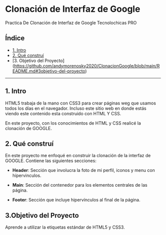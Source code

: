 # Clonación de Interfaz de Google
Practica De Clonación de Interfaz de Google  Tecnolochicas PRO
## Índice

* [1. Intro](https://github.com/andymorenosky2020/ClonacionGoogle/blob/main/README.md#1-intro) 
* [2. Qué construí](https://github.com/andymorenosky2020/ClonacionGoogle/blob/main/README.md#2-qu%C3%A9-constru%C3%AD)
*  [3. Objetivo del Proyecto] (https://github.com/andymorenosky2020/ClonacionGoogle/blob/main/README.md#3objetivo-del-proyecto)

****

## 1. Intro
HTML5 trabaja de la mano con CSS3 para crear páginas weg que usamos todos los días en el navegador. Incluso este sitio web en donde estás viendo este contenido esta construido con HTML Y CSS.

En  este proyecto, con los conocimientos de HTML y CSS realicé la clonación de GOOGLE.

## 2. Qué construí
En este proyecto me enfoqué en construir la clonación de la interfaz de GOOGLE. Contiene las siguientes secciones:
* **Header**: Sección que involucra la foto de mi perfil, iconos y menu con hípervinculos.

* **Main**: Sección del contenedor para los elementos centrales de las página.

* **Footer**: Sección que incluye hipervínculos al final de la página.

## 3.Objetivo del Proyecto
Aprende a utilizar la etiquetas estándar de HTML5 y CSS3.
